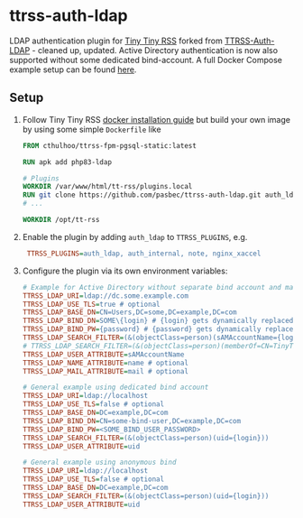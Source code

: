 # ttrss-auth-ldap

LDAP authentication plugin for [Tiny Tiny RSS](https://tt-rss.org) forked from [TTRSS-Auth-LDAP](https://github.com/hydrian/TTRSS-Auth-LDAP) - cleaned up, updated. Active Directory authentication is now also supported without some dedicated bind-account. A full Docker Compose example setup can be found [here](https://github.com/pasbec/ttrss-docker-compose).

## Setup

1. Follow Tiny Tiny RSS [docker installation guide](https://tt-rss.org/wiki/InstallationNotes) but build your own image by using some simple `Dockerfile` like
    ```Dockerfile
    FROM cthulhoo/ttrss-fpm-pgsql-static:latest

    RUN apk add php83-ldap

    # Plugins
    WORKDIR /var/www/html/tt-rss/plugins.local
    RUN git clone https://github.com/pasbec/ttrss-auth-ldap.git auth_ldap
    # ...

    WORKDIR /opt/tt-rss
    ```
1. Enable the plugin by adding `auth_ldap` to `TTRSS_PLUGINS`, e.g.
    ```ini
     TTRSS_PLUGINS=auth_ldap, auth_internal, note, nginx_xaccel
    ```
1. Configure the plugin via its own environment variables:

    ```ini
    # Example for Active Directory without separate bind account and mail/name attributes
    TTRSS_LDAP_URI=ldap://dc.some.example.com
    TTRSS_LDAP_USE_TLS=true # optional
    TTRSS_LDAP_BASE_DN=CN=Users,DC=some,DC=example,DC=com
    TTRSS_LDAP_BIND_DN=SOME\{login} # {login} gets dynamically replaced
    TTRSS_LDAP_BIND_PW={password} # {password} gets dynamically replaced
    TTRSS_LDAP_SEARCH_FILTER=(&(objectClass=person)(sAMAccountName={login})) # {login} gets dynamically replaced 
    # TTRSS_LDAP_SEARCH_FILTER=(&(objectClass=person)(memberOf=CN=TinyTinyRSS-Users,CN=Users,DC=some,DC=example,DC=com)(sAMAccountName={login}))
    TTRSS_LDAP_USER_ATTRIBUTE=sAMAccountName
    TTRSS_LDAP_NAME_ATTRIBUTE=name # optional
    TTRSS_LDAP_MAIL_ATTRIBUTE=mail # optional

    # General example using dedicated bind account
    TTRSS_LDAP_URI=ldap://localhost
    TTRSS_LDAP_USE_TLS=false # optional
    TTRSS_LDAP_BASE_DN=DC=example,DC=com
    TTRSS_LDAP_BIND_DN=CN=some-bind-user,DC=example,DC=com
    TTRSS_LDAP_BIND_PW=<SOME_BIND_USER_PASSWORD>
    TTRSS_LDAP_SEARCH_FILTER=(&(objectClass=person)(uid={login}))
    TTRSS_LDAP_USER_ATTRIBUTE=uid

    # General example using anonymous bind
    TTRSS_LDAP_URI=ldap://localhost
    TTRSS_LDAP_USE_TLS=false # optional
    TTRSS_LDAP_BASE_DN=DC=example,DC=com
    TTRSS_LDAP_SEARCH_FILTER=(&(objectClass=person)(uid={login}))
    TTRSS_LDAP_USER_ATTRIBUTE=uid
    ```
